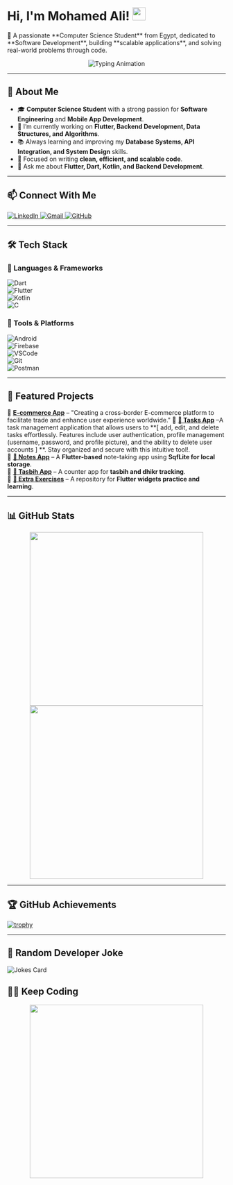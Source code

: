 <h1 align="left">
   Hi, I'm Mohamed Ali! <img src="https://media.giphy.com/media/hvRJCLFzcasrR4ia7z/giphy.gif" width="30">
</h1>

<p align="left">
   🚀 A passionate **Computer Science Student** from Egypt, dedicated to **Software Development**, building **scalable applications**, and solving real-world problems through code.  
</p>

<p align="center">
   <img src="https://readme-typing-svg.demolab.com?font=Fira+Code&size=29&pause=1000&color=eb3461&width=500&lines=Welcome+to+my+GitHub+Profile!;Flutter+Developer!;Backend+Learner!;CSE+Student!" alt="Typing Animation">
</p>

---

## 🚀 About Me  
- 🎓 **Computer Science Student** with a strong passion for **Software Engineering** and **Mobile App Development**.  
- 🔭 I’m currently working on **Flutter, Backend Development, Data Structures, and Algorithms**.  
- 📚 Always learning and improving my **Database Systems, API Integration, and System Design** skills.  
- 🎯 Focused on writing **clean, efficient, and scalable code**.  
- 💬 Ask me about **Flutter, Dart, Kotlin, and Backend Development**.  

---

## 📫 Connect With Me  
<p align="left">
   <a href="https://www.linkedin.com/in/muhamed-ali-shaltoot/">
      <img src="https://img.shields.io/badge/LinkedIn-0077B5?style=for-the-badge&logo=linkedin&logoColor=white" alt="LinkedIn">
   </a>
   <a href="mailto:mohamedali3092002@gmail.com">
      <img src="https://img.shields.io/badge/Email-D14836?style=for-the-badge&logo=gmail&logoColor=white" alt="Gmail">
   </a>
   <a href="https://github.com/MohamedAliShaltoot">
      <img src="https://img.shields.io/badge/GitHub-181717?style=for-the-badge&logo=github&logoColor=white&labelColor=black" alt="GitHub">
   </a>
</p>

---

## 🛠️ Tech Stack  
### 🔹 Languages & Frameworks  
![Dart](https://img.shields.io/badge/Dart-0175C2?style=flat&logo=dart&logoColor=white)  
![Flutter](https://img.shields.io/badge/Flutter-02569B?style=flat&logo=flutter&logoColor=white)  
![Kotlin](https://img.shields.io/badge/Kotlin-0095D5?style=flat&logo=kotlin&logoColor=white)  
![C](https://img.shields.io/badge/C-00599C?style=flat&logo=c&logoColor=white)  

### 🔹 Tools & Platforms  
![Android](https://img.shields.io/badge/Android-3DDC84?style=flat&logo=android&logoColor=white)  
![Firebase](https://img.shields.io/badge/Firebase-ffca28?style=flat&logo=firebase&logoColor=black)  
![VSCode](https://img.shields.io/badge/VS%20Code-007ACC?style=flat&logo=visual-studio-code&logoColor=white)  
![Git](https://img.shields.io/badge/Git-F05032?style=flat&logo=git&logoColor=white)  
![Postman](https://img.shields.io/badge/Postman-FF6C37?style=flat&logo=postman&logoColor=white)  

---

## 📂 Featured Projects  
🔹 **[E-commerce App](https://github.com/MohamedAliShaltoot/NTI_E-commerce-Stylish-App-)** – "Creating a cross-border E-commerce platform to facilitate trade and enhance user experience worldwide."
🔹 **[📒 Tasks App](https://github.com/MohamedAliShaltoot/TODO_App_with_APIs_Integration-)** –A task management application that allows users to **[ add, edit, and delete tasks effortlessly. Features include user authentication, profile management (username, password, and profile picture), and the ability to delete user accounts ] **. Stay organized and secure with this intuitive tool!.  
🔹 **[📒 Notes App](https://github.com/MohamedAliShaltoot/TODo_App)** – A **Flutter-based** note-taking app using **SqfLite for local storage**.  
🔹 **[🕌 Tasbih App](https://github.com/MohamedAliShaltoot/Tasbih-application)** – A counter app for **tasbih and dhikr tracking**.  
🔹 **[📌 Extra Exercises](https://github.com/MohamedAliShaltoot/Apply-on-widgets)** – A repository for **Flutter widgets practice and learning**.  

---

## 📊 GitHub Stats  
<p align="center">
  <img src="https://github-readme-streak-stats.herokuapp.com?user=MohamedAliShaltoot&theme=tokyonight" width="400">
  <img src="https://github-readme-stats.vercel.app/api/top-langs/?username=MohamedAliShaltoot&layout=compact&langs_count=8&theme=tokyonight" width="400">
</p>

---

## 🏆 GitHub Achievements  
[![trophy](https://github-profile-trophy.vercel.app/?username=MohamedAliShaltoot&theme=darkhub)](https://github.com/ryo-ma/github-profile-trophy)


---

## 🤣 Random Developer Joke  
![Jokes Card](https://readme-jokes.vercel.app/api?theme=tokyonight)

## 👨‍💻 Keep Coding  
<p align="center">
   <img src="https://cdn.dribbble.com/users/1162077/screenshots/3848914/programmer.gif" width="400">
</p>

